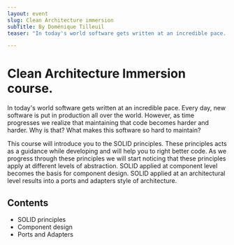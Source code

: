 ```yaml
---
layout: event
slug: Clean Architecture immersion
subTitle: By Doménique Tilleuil
teaser: "In today's world software gets written at an incredible pace. Every day, new software is put in production all over the world. However, as time progresses we realize that maintaining that code becomes harder and harder. Why is that? What makes this software so hard to maintain?"

---
```


# Clean Architecture Immersion course.
In today's world software gets written at an incredible pace. Every day, new software is put in production all over the world. However, as time progresses we realize that maintaining that code becomes harder and harder. Why is that? What makes this software so hard to maintain? 

This course will introduce you to the SOLID principles. These principles acts as a guidance while developing and will help you to right better code. As we progress through these principles we will start noticing that these principles apply at different levels of abstraction. SOLID applied at component level becomes the basis for component design. SOLID applied at an architectural level results into a ports and adapters style of architecture.

## Contents

+ SOLID principles
+ Component design
+ Ports and Adapters 
